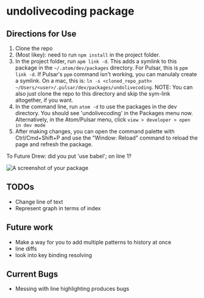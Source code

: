 # undolivecoding package

## Directions for Use

1. Clone the repo
1. (Most likey): need to run `npm install` in the project folder. 
1. In the project folder, run `apm link -d`. This adds a symlink to this package
  in the `~/.atom/dev/packages` directory.
  For Pulsar, this is `ppm link -d`. If Pulsar's `ppm` command isn't working, you can
  manulaly create a symlink. On a mac, this is: `ln -s <cloned_repo_path> ~/Users/<user>/.pulsar/dev/packages/undolivecoding`.
  NOTE: You can also just clone the repo to this directory and skip the sym-link altogether, if you want.
1. In the command line, run `atom -d` to use the packages in the dev directory.
   You should see 'undolivecoding' in the Packages menu now. 
   Alternatively, in the Atom/Pulsar menu, click `view > developer > open in dev mode`
1. After making changes, you can open the command palette with Ctrl/Cmd+Shift+P
   and use the "Window: Reload" command to reload the page and refresh the
   package.

To Future Drew: did you put 'use babel'; on line 1?

![A screenshot of your package](https://f.cloud.github.com/assets/69169/2290250/c35d867a-a017-11e3-86be-cd7c5bf3ff9b.gif)

## TODOs
* Change line of text
* Represent graph in terms of index

## Future work
* Make a way for you to add multiple patterns to history at once
* line diffs
* look into key binding resolving

## Current Bugs
* Messing with line highlighting produces bugs
